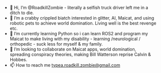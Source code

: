 - 👋 Hi, I’m @RoadkillZombie - literally a selfish truck driver left me in a ditch to die. 
- 👀 I’m a crabby crippled biatch interested in glitter, AI, Maicat, and using robotic pets to achieve world domination. Living well is the best revenge etc. 
- 🌱 I’m currently learning Python so i can learn ROS2 and program my Maicat to make living with my disability - learning /neurological / orthopedic -  suck less for myself & my family.
- 💞️ I’m looking to collaborate on Maicat apps, world domination, spreading conspiracy theories, making Bill Watterson reprise Calvin & Hobbes.
- 📫 How to reach me typea.roadkill.zombie@gmail.com

<!---
RoadkillZombie/RoadkillZombie is a ✨ special ✨ repository because its `README.md` (this file) appears on your GitHub profile.
You can click the Preview link to take a look at your changes.
--->
